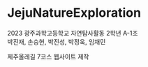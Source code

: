# JejuNatureExploration

2023 광주과학고등학교 자연탐사활동 2학년 A-1조  
박진재, 손승현, 박진성, 박정욱, 임채민

제주올레길 7코스 웹사이트 제작
